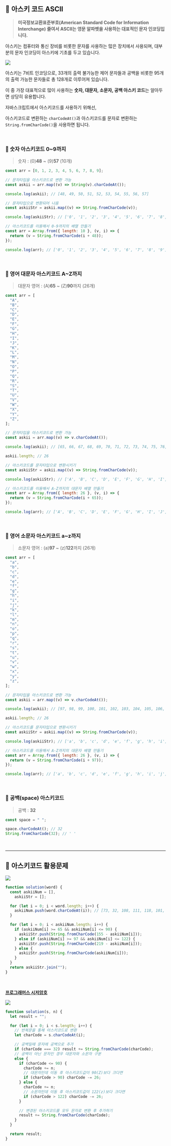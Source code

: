 <h2 id='1'>📌 아스키 코드 ASCII</h2>

> **미국정보교환표준부호(American Standard Code for Information Interchange) 줄여서 ASCII는 영문 알파벳을 사용하는 대표적인 문자 인코딩입니다.**

아스키는 컴퓨터와 통신 장비를 비롯한 문자를 사용하는 많은 장치에서 사용되며, 대부분의 문자 인코딩이 아스키에 기초를 두고 있습니다.

![](https://velog.velcdn.com/images/ninto_2/post/21f1cb16-286d-4303-85dc-6f6af343b92b/image.png)

아스키는 7비트 인코딩으로, 33개의 출력 불가능한 제어 문자들과 공백을 비롯한 95개의 출력 가능한 문자들로 총 128개로 이루어져 있습니다.

이 중 가장 대표적으로 많이 사용하는 **숫자, 대문자, 소문자, 공백 아스키 코드**는 알아두면 상당히 유용합니다.

자바스크립트에서 아스키코드를 사용하기 위해선,

아스키코드로 변환하는 `charCodeAt()`과 아스키코드를 문자로 변환하는 `String.fromCharCode()`을 사용하면 됩니다.

<br>

<h3 id='1.1'>🔗 숫자 아스키코드 0~9까지</h3>

> 숫자 : (0)**48** ~ (9)**57** (10개)

```js
const arr = [0, 1, 2, 3, 4, 5, 6, 7, 8, 9];

// 문자타입을 아스키코드로 변환 가능
const askii = arr.map((v) => String(v).charCodeAt());

console.log(askii); // [48, 49, 50, 51, 52, 53, 54, 55, 56, 57]

// 문자타입으로 변환되어 나옴
const askiiStr = askii.map((v) => String.fromCharCode(v));

console.log(askiiStr); // ['0', '1', '2', '3', '4', '5', '6', '7', '8', '9']

// 아스키코드를 이용해서 0-9까지의 배열 만들기
const arr = Array.from({ length: 10 }, (v, i) => {
  return (v = String.fromCharCode(i + 48));
});

console.log(arr); // ['0', '1', '2', '3', '4', '5', '6', '7', '8', '9']
```

<br>

<h3 id='1.2'>🔗 영어 대문자 아스키코드 A~Z까지</h3>

> 대문자 영어 : (A)**65** ~ (Z)**90**까지 (26개)

```js
const arr = [
  "A",
  "B",
  "C",
  "D",
  "E",
  "F",
  "G",
  "H",
  "I",
  "J",
  "K",
  "L",
  "M",
  "N",
  "O",
  "P",
  "Q",
  "R",
  "S",
  "T",
  "U",
  "V",
  "W",
  "X",
  "Y",
  "Z",
];

// 문자타입을 아스키코드로 변환 가능
const askii = arr.map((v) => v.charCodeAt());

console.log(askii); // [65, 66, 67, 68, 69, 70, 71, 72, 73, 74, 75, 76, 77, 78, 79, 80, 81, 82, 83, 84, 85, 86, 87, 88, 89, 90]

askii.length; // 26

// 아스키코드를 문자타입으로 변환시키기
const askiiStr = askii.map((v) => String.fromCharCode(v));

console.log(askiiStr); // ['A', 'B', 'C', 'D', 'E', 'F', 'G', 'H', 'I', 'J', 'K', 'L', 'M', 'N', 'O', 'P', 'Q', 'R', 'S', 'T', 'U', 'V', 'W', 'X', 'Y', 'Z']

// 아스키코드를 이용해서 A-Z까지의 대문자 배열 만들기
const arr = Array.from({ length: 26 }, (v, i) => {
  return (v = String.fromCharCode(i + 65));
});

console.log(arr); // ['A', 'B', 'C', 'D', 'E', 'F', 'G', 'H', 'I', 'J', 'K', 'L', 'M', 'N', 'O', 'P', 'Q', 'R', 'S', 'T', 'U', 'V', 'W', 'X', 'Y', 'Z']
```

<br>

<h3 id='1.3'>🔗 영어 소문자 아스키코드 a~z까지</h3>

> 소문자 영어 : (a)**97** ~ (z)**122**까지 (26개)

```js
const arr = [
  "a",
  "b",
  "c",
  "d",
  "e",
  "f",
  "g",
  "h",
  "i",
  "j",
  "k",
  "l",
  "m",
  "n",
  "o",
  "p",
  "q",
  "r",
  "s",
  "t",
  "u",
  "v",
  "w",
  "x",
  "y",
  "z",
];

// 문자타입을 아스키코드로 변환 가능
const askii = arr.map((v) => v.charCodeAt());

console.log(askii); // [97, 98, 99, 100, 101, 102, 103, 104, 105, 106, 107, 108, 109, 110, 111, 112, 113, 114, 115, 116, 117, 118, 119, 120, 121, 122]

askii.length; // 26

// 아스키코드를 문자타입으로 변환시키기
const askiiStr = askii.map((v) => String.fromCharCode(v));

console.log(askiiStr); // ['a', 'b', 'c', 'd', 'e', 'f', 'g', 'h', 'i', 'j', 'k', 'l', 'm', 'n', 'o', 'p', 'q', 'r', 's', 't', 'u', 'v', 'w', 'x', 'y', 'z']

// 아스키코드를 이용해서 A-Z까지의 대문자 배열 만들기
const arr = Array.from({ length: 26 }, (v, i) => {
  return (v = String.fromCharCode(i + 97));
});

console.log(arr); // ['a', 'b', 'c', 'd', 'e', 'f', 'g', 'h', 'i', 'j', 'k', 'l', 'm', 'n', 'o', 'p', 'q', 'r', 's', 't', 'u', 'v', 'w', 'x', 'y', 'z']
```

<br>

<h3 id='1.4'>🔗 공백(space) 아스키코드</h3>

> 공백 : **32**

```js
const space = " ";

space.charCodeAt(); // 32
String.fromCharCode(32); // ' '
```

<br>

---

<h2 id='2'>📌 아스키코드 활용문제 </h2>

![](https://velog.velcdn.com/images/ninto_2/post/c0406434-7f91-495a-bd81-53383139776f/image.png)

```js
function solution(word) {
  const askiiNum = [],
    askiiStr = [];

  for (let i = 0; i < word.length; i++) {
    askiiNum.push(word.charCodeAt(i)); // [73, 32, 108, 111, 118, 101, 32, 121, 111, 117]
  }

  for (let i = 0; i < askiiNum.length; i++) {
    if (askiiNum[i] >= 65 && askiiNum[i] <= 90) {
      askiiStr.push(String.fromCharCode(155 - askiiNum[i]));
    } else if (askiiNum[i] >= 97 && askiiNum[i] <= 122) {
      askiiStr.push(String.fromCharCode(219 - askiiNum[i]));
    } else {
      askiiStr.push(String.fromCharCode(askiiNum[i]));
    }
  }
  return askiiStr.join("");
}
```

<br>

**[프로그래머스 시저암호](https://school.programmers.co.kr/learn/courses/30/lessons/12926)**

![](https://velog.velcdn.com/images/ninto_2/post/4c1671d3-dba8-4f3b-8a94-1d6f03c65d4f/image.png)

```js
function solution(s, n) {
  let result = "";

  for (let i = 0; i < s.length; i++) {
    // 반복문을 통해 아스키코드로 변환
    let charCode = s.charCodeAt(i);

    // 공백일때 문자에 공백으로 추가
    if (charCode === 32) result += String.fromCharCode(charCode);
    // 공백이 아닌 문자인 경우 대문자와 소문자 구분
    else {
      if (charCode <= 90) {
        charCode += n;
        // 대문자인데 이동 후 아스키코드값이 90(Z)보다 크다면
        if (charCode > 90) charCode -= 26;
      } else {
        charCode += n;
        // 소문자인데 이동 후 아스키코드값이 122(z)보다 크다면
        if (charCode > 122) charCode -= 26;
      }

      // 변경된 아스키코드를 모두 문자로 변환 후 추가하기
      result += String.fromCharCode(charCode);
    }
  }

  return result;
}
```
